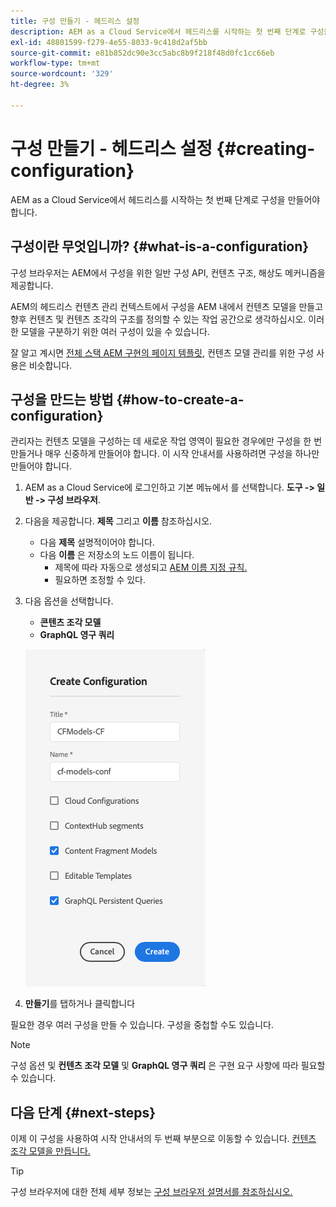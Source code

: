 ```yaml
---
title: 구성 만들기 - 헤드리스 설정
description: AEM as a Cloud Service에서 헤드리스를 시작하는 첫 번째 단계로 구성을 만듭니다.
exl-id: 48801599-f279-4e55-8033-9c418d2af5bb
source-git-commit: e81b852dc90e3cc5abc8b9f218f48d0fc1cc66eb
workflow-type: tm+mt
source-wordcount: '329'
ht-degree: 3%

---
```


# 구성 만들기 - 헤드리스 설정 {#creating-configuration}

AEM as a Cloud Service에서 헤드리스를 시작하는 첫 번째 단계로 구성을 만들어야 합니다.

## 구성이란 무엇입니까? {#what-is-a-configuration}

구성 브라우저는 AEM에서 구성을 위한 일반 구성 API, 컨텐츠 구조, 해상도 메커니즘을 제공합니다.

AEM의 헤드리스 컨텐츠 관리 컨텍스트에서 구성을 AEM 내에서 컨텐츠 모델을 만들고 향후 컨텐츠 및 컨텐츠 조각의 구조를 정의할 수 있는 작업 공간으로 생각하십시오. 이러한 모델을 구분하기 위한 여러 구성이 있을 수 있습니다.

잘 알고 계시면 [전체 스택 AEM 구현의 페이지 템플릿,](/help/sites-cloud/authoring/features/templates.md) 컨텐츠 모델 관리를 위한 구성 사용은 비슷합니다.

## 구성을 만드는 방법 {#how-to-create-a-configuration}

관리자는 컨텐츠 모델을 구성하는 데 새로운 작업 영역이 필요한 경우에만 구성을 한 번 만들거나 매우 신중하게 만들어야 합니다. 이 시작 안내서를 사용하려면 구성을 하나만 만들어야 합니다.

1. AEM as a Cloud Service에 로그인하고 기본 메뉴에서 를 선택합니다. **도구 -> 일반 -> 구성 브라우저**.
1. 다음을 제공합니다. **제목** 그리고 **이름** 참조하십시오.
   * 다음 **제목** 설명적이어야 합니다.
   * 다음 **이름** 은 저장소의 노드 이름이 됩니다.
      * 제목에 따라 자동으로 생성되고 [AEM 이름 지정 규칙.](/help/implementing/developing/introduction/naming-conventions.md)
      * 필요하면 조정할 수 있다.
1. 다음 옵션을 선택합니다.
   * **콘텐츠 조각 모델**
   * **GraphQL 영구 쿼리**

   ![구성 만들기](../assets/create-configuration.png)

1. **만들기**&#x200B;를 탭하거나 클릭합니다

필요한 경우 여러 구성을 만들 수 있습니다. 구성을 중첩할 수도 있습니다.

>[!NOTE]
>
>구성 옵션 및 **컨텐츠 조각 모델** 및 **GraphQL 영구 쿼리** 은 구현 요구 사항에 따라 필요할 수 있습니다.

## 다음 단계 {#next-steps}

이제 이 구성을 사용하여 시작 안내서의 두 번째 부분으로 이동할 수 있습니다. [컨텐츠 조각 모델을 만듭니다.](create-content-model.md)

>[!TIP]
>
>구성 브라우저에 대한 전체 세부 정보는 [구성 브라우저 설명서를 참조하십시오.](/help/implementing/developing/introduction/configurations.md)
